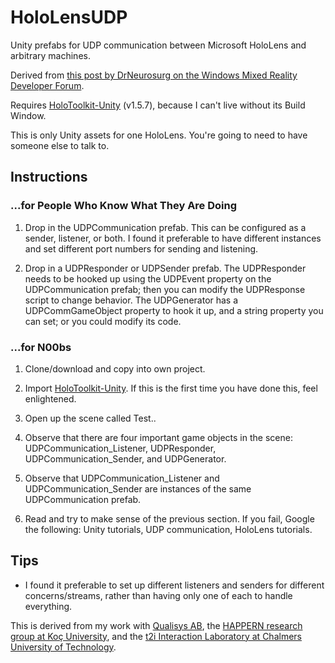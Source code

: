 # HoloLensUDP

Unity prefabs for UDP communication between Microsoft HoloLens and arbitrary machines.

Derived from [this post by DrNeurosurg on the Windows Mixed Reality Developer Forum](https://forums.hololens.com/discussion/7980/udp-communication-solved).

Requires [HoloToolkit-Unity](https://github.com/Microsoft/HoloToolkit-Unity) (v1.5.7), because I can't live without its Build Window.

This is only Unity assets for one HoloLens. You're going to need to have someone else to talk to.

## Instructions

### ...for People Who Know What They Are Doing

1) Drop in the UDPCommunication prefab. This can be configured as a sender, listener, or both. I found it preferable to have different instances and set different port numbers for sending and listening.

2) Drop in a UDPResponder or UDPSender prefab. The UDPResponder needs to be hooked up using the UDPEvent property on the UDPCommunication prefab; then you can modify the UDPResponse script to change behavior. The UDPGenerator has a UDPCommGameObject property to hook it up, and a string property you can set; or you could modify its code.

### ...for N00bs

1) Clone/download and copy into own project.

2) Import [HoloToolkit-Unity](https://github.com/Microsoft/HoloToolkit-Unity). If this is the first time you have done this, feel enlightened.

3) Open up the scene called Test..

3) Observe that there are four important game objects in the scene: UDPCommunication_Listener, UDPResponder, UDPCommunication_Sender, and UDPGenerator.

4) Observe that UDPCommunication_Listener and UDPCommunication_Sender are instances of the same UDPCommunication prefab.

5) Read and try to make sense of the previous section. If you fail, Google the following: Unity tutorials, UDP communication, HoloLens tutorials.

## Tips

- I found it preferable to set up different listeners and senders for different concerns/streams, rather than having only one of each to handle everything.

This is derived from my work with [Qualisys AB](http://www.qualisys.com/), the [HAPPERN research group at Koç University](https://happern.ku.edu.tr/), and the [t2i Interaction Laboratory at Chalmers University of Technology](http://t2i.se/).
